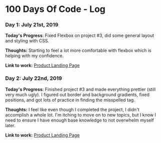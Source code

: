 # 100 Days Of Code - Log

### Day 1: July 21st, 2019

**Today's Progress**: Fixed Flexbox on project #3, did some general layout and styling with CSS. 

**Thoughts:** Starting to feel a lot more comfortable with flexbox which is helping with my confidence.

**Link to work:** [Product Landing Page](https://codepen.io/cynthiaw89/pen/MNYYPr)

### Day 2: July 22nd, 2019

**Today's Progress**: Finished project #3 and made everything prettier (still very much ugly).  I figured out border and background gradients, fixed positions, and got lots of practice in finding the misspelled tag.

**Thoughts:** I feel like even though I completed the project, I didn't accomplish a whole lot.  I'm itching to move on to new topics, but I know I need to ensure I have enough base knowledge to not overwhelm myself later.

**Link to work:** [Product Landing Page](https://codepen.io/cynthiaw89/pen/MNYYPr)
